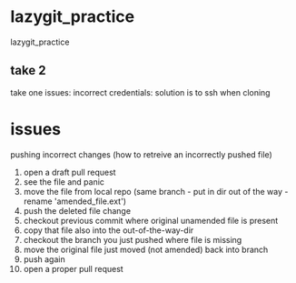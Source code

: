 # lazygit_practice
lazygit_practice

## take 2
take one issues: incorrect credentials:
solution is to ssh when cloning


# issues
pushing incorrect changes (how to retreive an incorrectly pushed file)
1. open a draft pull request
2. see the file and panic
3. move the file from local repo (same branch - put in dir out of the way - rename 'amended_file.ext')
4. push the deleted file change
5. checkout previous commit where original unamended file is present
6. copy that file also into the out-of-the-way-dir
7. checkout the branch you just pushed where file is missing
8. move the original file just moved (not amended) back into branch
9. push again
10. open a proper pull request
